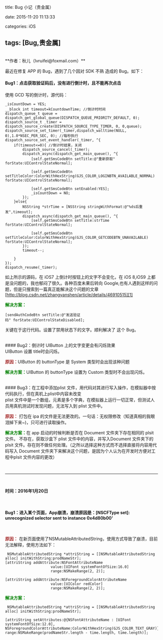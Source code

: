 title: Bug 小记（贵金属）

date: 2015-11-20 11:13:33

categories: iOS

tags: [Bug,贵金属]
---


<br>
**作者：秋儿（lvruifei@foxmail.com）**

<br>

最近在修复 APP 的 Bug，遇到了几个因对 SDK 不熟 造成的 Bug。如下：
</br>

<!-- more -->
####	Bug1：点击获取验证码后，没有进行倒计时，且不能再次点击


使用 GCD 写的倒计时，源代码：
 
    _isCountDown = YES;
    __block int timeout=kCountdownTime; //倒计时时间
    dispatch_queue_t queue = dispatch_get_global_queue(DISPATCH_QUEUE_PRIORITY_DEFAULT, 0);
    dispatch_source_t _timer = dispatch_source_create(DISPATCH_SOURCE_TYPE_TIMER, 0, 0,queue);
    dispatch_source_set_timer(_timer,dispatch_walltime(NULL, 0),1.0*NSEC_PER_SEC, 0); //每秒执行
    dispatch_source_set_event_handler(_timer, ^{
        if(timeout<=0){ //倒计时结束，关闭
            dispatch_source_cancel(_timer);
            dispatch_async(dispatch_get_main_queue(), ^{
                [self.getSmsCodeBtn setTitle:@"重新获取" forState:UIControlStateNormal];

                [self.getSmsCodeBtn setTitleColor:ColorWithHexString(GJS_COLOR_LOGINBTN_AVAILABLE_NORMAL) forState:UIControlStateNormal];
                
                [self.getSmsCodeBtn setEnabled:YES];
                _isCountDown = NO;
            });
        }else{
            NSString *strTime = [NSString stringWithFormat:@"%ds后重发",timeout];
            dispatch_async(dispatch_get_main_queue(), ^{
                [self.getSmsCodeBtn setTitle:strTime forState:UIControlStateNormal];

                [self.getSmsCodeBtn setTitleColor:ColorWithHexString(GJS_COLOR_GETCODEBTN_UNAVAILABLE) forState:UIControlStateNormal];
            });
            timeout--;
            
        }
    });
    dispatch_resume(_timer);



如上所示的源码，在 iOS7 上倒计时按钮上的文字不会变化，在 iOS 8,iOS9 上都是没问题的，我也郁闷了很久。各种百度未果后转向 Google,也有人遇到这样的问题，但是只搜索到一篇真正能解决这个问题的文章 [http://blog.csdn.net/zhangyanshen/article/details/46910515][1]



<font color=green>**解决方案：**</font>

	[sendAuthCodeBtn setTitle:@"发送验证码" forState:UIControlStateDisabled]; 


关键在于这行代码。设置了禁用状态下的文字。顺利解决了 这个 Bug。

</br>
####	Bug2：倒计时 UIButton 上的文字变更会有闪烁效果
</br>
UIButton 设置 title时会闪烁。

<font color=brown>**原因：**</font>UIButton 的 buttonType 是 System 类型时会出现该种问题

<font color=green>**解决方案：**</font>UIButton 的 buttonType 设置为 Custom 类型时不会出现闪烁。

</br>
####	Bug3：在工程中添加plist 文件，用代码对其进行写入操作，在模拟器中按代码执行，但在真机上plist中内容未改变
</br>
plist 文件中是一个数组，元素是多个字典，在模拟器上运行一切正常，但测试人员用真机测试时发现问题，无法写入到 plist 文件中。

<font color=brown>**原因：**</font> 打包在 ipa 的文件是无法更改的。一句话：无权限修改（知道真相的我眼泪掉下来~)，只可进行读取操作。

<font color=green>**解决方案：**</font>在 app 启动的时候判断是否在 Document 文件夹下存在相同的 plsit 文件。 不存在，获取沙盒下 plist 文件中的内容，并写入Document 文件夹下的 plsit 文件。存在则不做任何处理。（之所以选择这种方式而不选择直接将内容用代码写入 Document 文件夹下来解决这个问题，是因为个人认为在开发时方便对工程中plsit 文件内容的更改）

<br>

*** 


<br>

**时间：2016年1月20日**

<br>

####	Bug1：进入某个页面，App崩溃，崩溃原因是：[NSCFType set]: unrecognized selector sent to instance 0x4d80b00'

</br>

<font color=brown>**原因：**</font> 在新页面使用了NSMutableAttributedString，使用方式导致了崩溃，目前无法解释，使用方法如下：


	 NSMutableAttributedString *attriString = [[NSMutableAttributedString alloc] initWithString:prodNameStr];
    [attriString addAttribute:NSFontAttributeName
                         value:[UIFont systemFontOfSize:16.0]
                         range:NSMakeRange(2, 2)];
                         
    [attriString addAttribute:NSForegroundColorAttributeName
                         value:[UIColor redColor]
                         range:NSMakeRange(2, 2)];


<font color=green>**解决方案：**</font>


	 NSMutableAttributedString *attriString = [[NSMutableAttributedString alloc] initWithString:prodNameStr];
	 
    [attriString setAttributes:@{NSFontAttributeName : [UIFont systemFontOfSize:12.0], NSForegroundColorAttributeName:ColorWithHexString(GJS_COLOR_TEXT_GRAY)} range:NSMakeRange(prodNameStr.length - time.length, time.length)];





[1]:	http://blog.csdn.net/zhangyanshen/article/details/46910515 "http://blog.csdn.net/zhangyanshen/article/details/46910515"